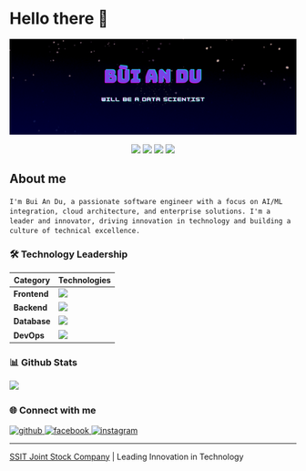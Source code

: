 # Hello there 👋

<p align="center">
  <img src="logo.png">
</p>

<p align="center">
  <img src="https://komarev.com/ghpvc/?username=duyvu871">
  <img src="https://shields.io/github/stars/duyvu871">
  <img src="https://img.shields.io/github/followers/duyvu871">
  <img src="https://img.shields.io/static/v1?label=%F0%9F%8C%9F&message=Love%20coding&style=style=flat&color=red">
</p>

## About me


` I'm Bui An Du, a passionate software engineer with a focus on AI/ML integration, cloud architecture, and enterprise solutions. I'm a leader and innovator, driving innovation in technology and building a culture of technical excellence.
`

### 🛠 Technology Leadership

| Category | Technologies |
|----------|-------------|
| **Frontend** | <img height="40" src="https://skillicons.dev/icons?i=tailwind,html,css,js,ts,threejs,react,remix,nextjs,vue,vite,vitest,bootstrap,sass,figma"/> |
| **Backend** | <img height="40" src="https://skillicons.dev/icons?i=nodejs,php,python,spring,express,nestjs,flask,fastapi,django,rabbitmq"/> |
| **Database** | <img height="40" src="https://skillicons.dev/icons?i=mysql,postgresql,mongodb,sqlite,redis,firebase,supabase,elasticsearch,dynamodb,prisma"/> |
| **DevOps** | <img height="40" src="https://skillicons.dev/icons?i=docker,kubernetes,gcp,azure,jenkins,githubactions,nginx,prometheus"/> |

### 📊 Github Stats

<p>
  <img src="https://github-readme-stats.vercel.app/api?username=duyvu871&show_icons=true&theme=transparent" >
  
  <!-- <img src="https://github-readme-stats.vercel.app/api/top-langs/?username=duyvu871&layout=donut-vertical&theme=transparent&langs_count=10"> -->
</p>

### 🌐 Connect with me

<p>
<a href="https://github.com/duyvu871" target="_blank">
<img src="https://img.shields.io/badge/github-%2324292e.svg?&style=for-the-badge&logo=github&logoColor=white" alt="github" />
</a>
<a href="https://www.facebook.com/profile.php?id=100017123670001" target="_blank">
<img src="https://img.shields.io/badge/facebook-%232E87FB.svg?&style=for-the-badge&logo=facebook&logoColor=white" alt="facebook" />
</a>
<a href="https://www.instagram.com/db.mirage" target="_blank">
<img src="https://img.shields.io/badge/instagram-%23E4405F.svg?&style=for-the-badge&logo=instagram&logoColor=white" alt="instagram" />
</a>
</p>

---

<div>
  <a href="https://ssit.company">SSIT Joint Stock Company</a> | Leading Innovation in Technology
</div>

